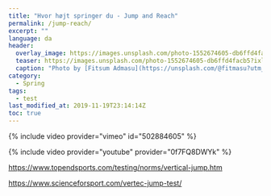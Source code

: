 ```yaml
---
title: "Hvor højt springer du - Jump and Reach"
permalink: /jump-reach/
excerpt: ""
language: da
header:
  overlay_image: https://images.unsplash.com/photo-1552674605-db6ffd4facb5?ixlib=rb-1.2.1&ixid=eyJhcHBfaWQiOjEyMDd9&auto=format&fit=crop&w=2100&q=80
  teaser: https://images.unsplash.com/photo-1552674605-db6ffd4facb5?ixlib=rb-1.2.1&ixid=eyJhcHBfaWQiOjEyMDd9&auto=format&fit=crop&w=400&q=80
  caption: "Photo by [Fitsum Admasu](https://unsplash.com/@fitmasu?utm_medium=referral&utm_campaign=photographer-credit&utm_content=creditBadge) on Unsplash"
category:
  - Spring
tags:
  - test
last_modified_at: 2019-11-19T23:14:14Z
toc: true
---
```


{% include video provider="vimeo" id="502884605" %}


{% include video provider="youtube" provider="0f7FQ8DWYk" %}


https://www.topendsports.com/testing/norms/vertical-jump.htm

https://www.scienceforsport.com/vertec-jump-test/
